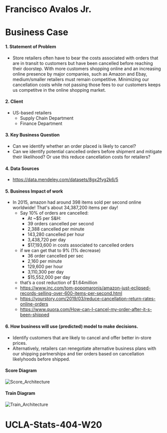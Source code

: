 # Francisco Avalos Jr.

# Business Case

#### 1. Statement of Problem
* Store retailers often have to bear the costs associated with orders that are in transit to customers but have been cancelled before reaching their doorstep. With more customers shopping online and an increasing online presence by major companies, such as Amazon and Ebay, medium/smaller retailers must remain competitive. Minimizing our cancellation costs while not passing those fees to our customers keeps us competitve in the online shopping market. 

#### 2. Client
* US-based retailers
    * Supply Chain Department
    * Finance Department

#### 3. Key Business Question
* Can we identify whether an order placed is likely to cancel? 
* Can we identify potential cancelled orders before shipment and mitigate their likelihood? Or use this reduce cancellation costs for retailers?

#### 4. Data Sources
* https://data.mendeley.com/datasets/8gx2fvg2k6/5

#### 5. Business Impact of work
* In 2015, amazon had around 398 items sold per second online worldwide! That's about 34,387,200 items per day!
    * Say 10% of orders are cancelled:
        * At ~$5 per S&H:
        * 39 orders cancelled per second
        * 2,388 cancelled per minute
        * 143,280 cancelled per hour 
        * 3,438,720 per day
        * $17,193,600 in costs associated to cancelled orders
    * if we can get that to 9% (1% decrease)
        * 36 order cancelled per sec
        * 2,160 per minute
        * 129,600 per hour
        * 3,110,300 per day
        * $15,552,000 per day
    * that’s a cost reduction of $1.64million
    * https://www.inc.com/tom-popomaronis/amazon-just-eclipsed-records-selling-over-600-items-per-second.html
    * https://yourstory.com/2019/03/reduce-cancellation-return-rates-online-orders
    * https://www.quora.com/How-can-I-cancel-my-order-after-it-s-been-shipped

#### 6. How business will use (predicted) model to make decisions.
   * Identify customers that are likely to cancel and offer better in-store prices. 
   * Alternatively, retailers can renegotiate alternative business plans with our shipping partnerships and tier orders based on cancellation likelyhoods before shipped.
   

#### Score Diagram
![Score_Architecture](Score_Architecture.jpg)


#### Train Diagram
![Train_Architecture](Train_Architecture.jpg)





# UCLA-Stats-404-W20
